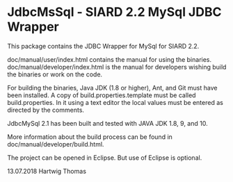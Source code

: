JdbcMsSql - SIARD 2.2 MySql JDBC Wrapper
========================================

This package contains the JDBC Wrapper for MySql for SIARD 2.2.

doc/manual/user/index.html contains the manual for using the binaries.
doc/manual/developer/index.html is the manual for developers wishing
build the binaries or work on the code.  

For building the binaries, Java JDK (1.8 or higher), Ant, and Git must 
have been installed. A copy of build.properties.template must be called 
build.properties. In it using a text editor the local values must be 
entered as directed by the comments.

JdbcMySql 2.1 has been built and tested with JAVA JDK 1.8, 9, and 10.

More information about the build process can be found in
doc/manual/developer/build.html.

The project can be opened in Eclipse. But use of Eclipse is optional.

13.07.2018 Hartwig Thomas